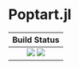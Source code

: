 # Poptart.jl

|  **Build Status**                                               |
|:---------------------------------------------------------------:|
|  [![][travis-img]][travis-url]  [![][codecov-img]][codecov-url] |


[travis-img]: https://api.travis-ci.org/wookay/Poptart.jl.svg?branch=master
[travis-url]: https://travis-ci.org/wookay/Poptart.jl

[codecov-img]: https://codecov.io/gh/wookay/Poptart.jl/branch/master/graph/badge.svg
[codecov-url]: https://codecov.io/gh/wookay/Poptart.jl/branch/master
